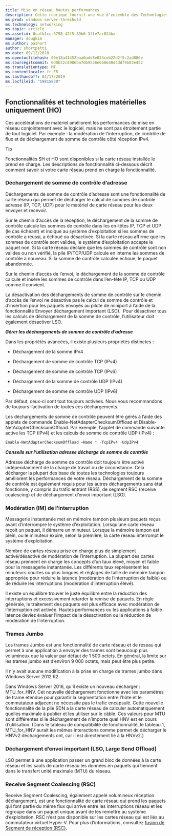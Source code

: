 ```yaml
---
title: Mise en réseau hautes performances
description: Cette rubrique fournit une vue d’ensemble des Technologies d’optimisation dans Windows Server 2016 et le déchargement et inclut des liens vers des conseils supplémentaires sur ces technologies.
ms.prod: windows-server-threshold
ms.technology: networking
ms.topic: article
ms.assetid: 0cafb1cc-5798-42f5-89b6-3ffe7ac024ba
manager: dougkim
ms.author: pashort
author: shortpatti
ms.date: 09/12/2018
ms.openlocfilehash: 09e18a41452baa0add8e055ceb22d2f5c2ad886e
ms.sourcegitcommit: 0d0b32c8986ba7db9536e0b8648d4ddf9b03e452
ms.translationtype: MT
ms.contentlocale: fr-FR
ms.lasthandoff: 04/17/2019
ms.locfileid: "59815830"
---
```

## <a name="hardware-only-ho-features-and-technologies"></a>Fonctionnalités et technologies matérielles uniquement (HO)

Ces accélérations de matériel améliorent les performances de mise en réseau conjointement avec le logiciel, mais ne sont pas étroitement partie de tout logiciel. Par exemple : la modération de l’interruption, de contrôle de flux et de déchargement de somme de contrôle côté réception IPv4.

>[!TIP]
>Fonctionnalités SH et HO sont disponibles si la carte réseau installée le prend en charge. Les descriptions de fonctionnalité ci-dessous décrit comment savoir si votre carte réseau prend en charge la fonctionnalité.

### <a name="address-checksum-offload"></a>Déchargement de somme de contrôle d’adresse

Déchargements de somme de contrôle d’adresse sont une fonctionnalité de carte réseau qui permet de décharger le calcul de sommes de contrôle adresse (IP, TCP, UDP) pour le matériel de carte réseau pour les deux envoyer et recevoir.

Sur le chemin d’accès de la réception, le déchargement de la somme de contrôle calcule les sommes de contrôle dans les en-têtes IP, TCP et UDP (le cas échéant) et indique au système d’exploitation si les sommes de contrôle a réussi, a échoué ou désactivée. Si la carte réseau affirme que les sommes de contrôle sont valides, le système d’exploitation accepte le paquet non. Si la carte réseau déclare que les sommes de contrôle sont non valides ou non vérifié, la pile IP/TCP/UDP calcule en interne les sommes de contrôle à nouveau. Si la somme de contrôle calculée échoue, le paquet abandonnée.

Sur le chemin d’accès de l’envoi, le déchargement de la somme de contrôle calcule et insère les sommes de contrôle dans l’en-tête IP, TCP ou UDP comme il convient.

La désactivation des déchargements de somme de contrôle sur le chemin d’accès de l’envoi ne désactive pas le calcul de somme de contrôle et d’insertion pour les paquets envoyés au pilote de miniport à l’aide de la fonctionnalité Envoyer déchargement important (LSO).  Pour désactiver tous les calculs de déchargement de la somme de contrôle, l’utilisateur doit également désactiver LSO.

_**Gérer les déchargements de somme de contrôle d’adresse**_

Dans les propriétés avancées, il existe plusieurs propriétés distinctes :

-   Déchargement de la somme IPv4

-   Déchargement de somme de contrôle TCP (IPv4)

-   Déchargement de somme de contrôle TCP (IPv6)

-   Déchargement de la somme de contrôle UDP (IPv4)

-   Déchargement de somme de contrôle UDP (IPv6)

Par défaut, ceux-ci sont tout toujours activées. Nous vous recommandons de toujours l’activation de toutes ces déchargements.

Les déchargements de somme de contrôle peuvent être gérés à l’aide des applets de commande Enable-NetAdapterChecksumOffload et Disable-NetAdapterChecksumOffload. Par exemple, l’applet de commande suivante active les TCP (IPv4) et les calculs de somme de contrôle UDP (IPv4) :

```PowerShell
Enable-NetAdapterChecksumOffload –Name * -TcpIPv4 -UdpIPv4
```

_**Conseils sur l’utilisation adresse décharge de somme de contrôle**_

Adresse décharge de somme de contrôle doit toujours être activé indépendamment de la charge de travail ou de circonstance. Cela décharger la plupart des base de toutes les technologies toujours améliorent les performances de votre réseau. Déchargement de la somme de contrôle est également requis pour les autres déchargements sans état fonctionne, y compris du trafic entrant (RSS), de segment RSC (receive coalescing) et de déchargement d’envoi important (LSO).

### <a name="interrupt-moderation-im"></a>Modération (IM) de l’interruption

Messagerie instantanée met en mémoire tampon plusieurs paquets reçus avant d’interrompre le système d’exploitation. Lorsqu’une carte réseau reçoit un paquet, il démarre un minuteur. Lorsque la mémoire tampon est plein, ou le minuteur expire, selon la première, la carte réseau interrompt le système d’exploitation. 

Nombre de cartes réseau prise en charge plus de simplement activé/désactivé de modération de l’interruption. La plupart des cartes réseau prennent en charge les concepts d’un taux élevé, moyen et faible pour la messagerie instantanée. Les différents taux représentent les minuteurs courtes ou plus longues et réglages de taille de mémoire tampon appropriée pour réduire la latence (modération de l’interruption de faible) ou de réduire les interruptions (modération d’interruption élevé).

Il existe un équilibre trouver le juste équilibre entre la réduction des interruptions et excessivement retarder la remise de paquets. En règle générale, le traitement des paquets est plus efficace avec modération de l’interruption est activée. Hautes performances ou les applications à faible latence deviez évaluer l’impact de la désactivation ou la réduction de modération de l’interruption.

### <a name="jumbo-frames"></a>Trames Jumbo

Les trames Jumbo est une fonctionnalité de carte réseau et de réseau qui permet à une application à envoyer des trames sont beaucoup plus volumineux que la valeur par défaut de 1 500 octets. En général, la limite sur les trames jumbo est d’environ 9 000 octets, mais peut être plus petite.

Il n’y avait aucune modification à la prise en charge de trames jumbo dans Windows Server 2012 R2.

Dans Windows Server 2016, qu'il existe un nouveau décharger : MTU_for_HNV. Cet nouvelle déchargement fonctionne avec les paramètres de trame étendue pour garantir la segmentation entre l’hôte et le commutateur adjacent ne nécessite pas le trafic encapsulé. Cette nouvelle fonctionnalité de la pile SDN a la carte réseau de calculer automatiquement quelles maximale à publier et les utiliser sur le câble. Ces valeurs pour MTU sont différentes si le déchargement de n’importe quel HNV est en cours d’utilisation. (Dans le tableau de compatibilité de fonctionnalité, le tableau 1, MTU_for_HNV aurait les mêmes interactions comme permet de décharger le HNVv2 déchargements ont, car il est directement lié à la HNVv2.)

### <a name="large-send-offload-lso"></a>Déchargement d’envoi important (LSO, Large Send Offload)

LSO permet à une application passer un grand bloc de données à la carte réseau et les sauts de carte réseau les données en paquets qui tiennent dans le transfert unité maximale (MTU) du réseau.

### <a name="receive-segment-coalescing-rsc"></a>Receive Segment Coalescing (RSC)

Receive Segment Coalescing, également appelé volumineux réception déchargement, est une fonctionnalité de carte réseau qui prend les paquets qui font partie du même flux qui arrive entre les interruptions réseau et les regroupe dans un paquet unique avant de les remettre au système d’exploitation. RSC n’est pas disponible sur les cartes réseau qui est liés au commutateur virtuel Hyper-V. Pour plus d’informations, consultez [fusion de Segment de réception (RSC)](https://docs.microsoft.com/windows-server/networking/technologies/hpn/rsc-in-the-vswitch).